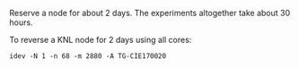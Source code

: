 Reserve a node for about 2 days.  The experiments altogether take about 30 hours.

To reverse a KNL node for 2 days using all cores:
  
    idev -N 1 -n 68 -m 2880 -A TG-CIE170020

